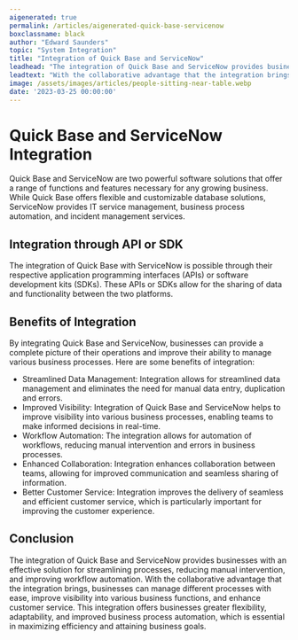 ```yaml
---
aigenerated: true
permalink: /articles/aigenerated-quick-base-servicenow
boxclassname: black
author: "Edward Saunders"
topic: "System Integration"
title: "Integration of Quick Base and ServiceNow"
leadhead: "The integration of Quick Base and ServiceNow provides businesses with an effective solution for streamlining processes, reducing manual intervention, and improving workflow automation"
leadtext: "With the collaborative advantage that the integration brings, businesses can manage different processes with ease, improve visibility into various business functions, and enhance customer service. This integration offers businesses greater flexibility, adaptability, and improved business process automation, which is essential in maximizing efficiency and attaining business goals."
image: /assets/images/articles/people-sitting-near-table.webp
date: '2023-03-25 00:00:00'
---
```

<div class="arttext">  <h1>Quick Base and ServiceNow Integration</h1>
  <p>Quick Base and ServiceNow are two powerful software solutions that offer a range of functions and features necessary for any growing business. While Quick Base offers flexible and customizable database solutions, ServiceNow provides IT service management, business process automation, and incident management services.</p>

  <h2>Integration through API or SDK</h2>
  <p>The integration of Quick Base with ServiceNow is possible through their respective application programming interfaces (APIs) or software development kits (SDKs). These APIs or SDKs allow for the sharing of data and functionality between the two platforms.</p>

  <h2>Benefits of Integration</h2>
  <p>By integrating Quick Base and ServiceNow, businesses can provide a complete picture of their operations and improve their ability to manage various business processes. Here are some benefits of integration:</p>
  <ul>
    <li>Streamlined Data Management: Integration allows for streamlined data management and eliminates the need for manual data entry, duplication and errors.</li>
    <li>Improved Visibility: Integration of Quick Base and ServiceNow helps to improve visibility into various business processes, enabling teams to make informed decisions in real-time.</li>
    <li>Workflow Automation: The integration allows for automation of workflows, reducing manual intervention and errors in business processes.</li>
    <li>Enhanced Collaboration: Integration enhances collaboration between teams, allowing for improved communication and seamless sharing of information.</li>
    <li>Better Customer Service: Integration improves the delivery of seamless and efficient customer service, which is particularly important for improving the customer experience.</li>
  </ul>

  <h2>Conclusion</h2>
  <p>The integration of Quick Base and ServiceNow provides businesses with an effective solution for streamlining processes, reducing manual intervention, and improving workflow automation. With the collaborative advantage that the integration brings, businesses can manage different processes with ease, improve visibility into various business functions, and enhance customer service. This integration offers businesses greater flexibility, adaptability, and improved business process automation, which is essential in maximizing efficiency and attaining business goals.</p>

</div>